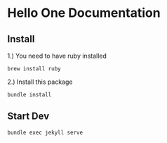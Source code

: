 
# Hello One Documentation


## Install

1.) You need to have ruby installed

```
brew install ruby
```

2.) Install this package
```
bundle install
```


## Start Dev

```
bundle exec jekyll serve
```


